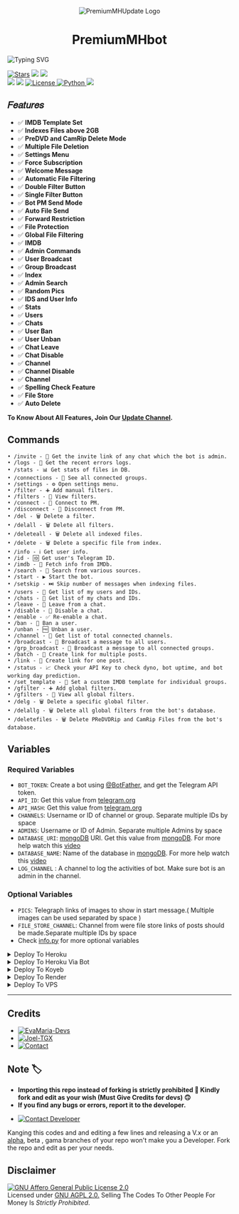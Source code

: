 <p align="center">
  <img src="https://telegra.ph/file/796aaae0ba96f9ea7f72e.jpg" alt="PremiumMHUpdate Logo">
</p>
<h1 align="center">
  PremiumMHbot
</h1>

![Typing SVG](https://readme-typing-svg.herokuapp.com/?lines=Welcome+To+PremiumMHbot!;Created+by+Sample+First!;A+Simple+and+Powerful+Bot!;Index+Files+above+2GB!;A+Bot+with+Double+Buttons!;Start+Message+With+Pic!;And+More+Features!)
</p>

<a href="https://github.com/SampleFirst/PremiumMHbot/stargazers"><img src="https://img.shields.io/github/stars/SampleFirst/PremiumMHbot?color=black&logo=github&logoColor=black&style=for-the-badge" alt="Stars" /></a>
<a href="https://github.com/SampleFirst/PremiumMHbot/network/members"> <img src="https://img.shields.io/github/forks/SampleFirst/PremiumMHbot?color=black&logo=github&logoColor=black&style=for-the-badge" /></a>
<a href="https://github.com/SampleFirst/PremiumMHbot"> <img src="https://img.shields.io/github/repo-size/SampleFirst/PremiumMHbot?color=skyblue&logo=github&logoColor=blue&style=for-the-badge" /></a>   
<a href="https://github.com/SampleFirst/PremiumMHbot/commits/kdbotz"> <img src="https://img.shields.io/github/last-commit/Joelkb/DQ-The-File-Donor?color=black&logo=github&logoColor=black&style=for-the-badge" /></a>
<a href="https://github.com/SampleFirst/PremiumMHbot"> <img src="https://img.shields.io/github/contributors/SampleFirst/PremiumMHbot?color=skyblue&logo=github&logoColor=blue&style=for-the-badge" /></a>
<a href="https://github.com/SampleFirst/PremiumMHbot/blob/master/LICENSE"> <img src="https://img.shields.io/badge/License- GPL 2.0 license -blueviolet?style=for-the-badge" alt="License" /> </a>
<a href="https://www.python.org/"> <img src="https://img.shields.io/badge/Written%20in-Python-skyblue?style=for-the-badge&logo=python" alt="Python" /> </a>
<a href="https://pypi.org/project/Pyrogram/"> <img src="https://img.shields.io/pypi/v/pyrogram?color=white&label=pyrogram&logo=python&logoColor=blue&style=for-the-badge" /></a>

## 𝐹𝑒𝑎𝑡𝑢𝑟𝑒𝑠

- ✅ **IMDB Template Set**
- ✅ **Indexes Files above 2GB**
- ✅ **PreDVD and CamRip Delete Mode**
- ✅ **Multiple File Deletion**
- ✅ **Settings Menu**
- ✅ **Force Subscription**
- ✅ **Welcome Message**
- ✅ **Automatic File Filtering**
- ✅ **Double Filter Button**
- ✅ **Single Filter Button**
- ✅ **Bot PM Send Mode**
- ✅ **Auto File Send**
- ✅ **Forward Restriction**
- ✅ **File Protection**
- ✅ **Global File Filtering**
- ✅ **IMDB**
- ✅ **Admin Commands**
- ✅ **User Broadcast**
- ✅ **Group Broadcast**
- ✅ **Index**
- ✅ **Admin Search**
- ✅ **Random Pics**
- ✅ **IDS and User Info**
- ✅ **Stats**
- ✅ **Users**
- ✅ **Chats**
- ✅ **User Ban**
- ✅ **User Unban**
- ✅ **Chat Leave**
- ✅ **Chat Disable**
- ✅ **Channel**
- ✅ **Channel Disable**
- ✅ **Channel**
- ✅ **Spelling Check Feature**
- ✅ **File Store**
- ✅ **Auto Delete**

<b>To Know About All Features, Join Our <a href='https://telegram.me/PremiumMHUpdate'>Update Channel</a>.</b>

 ## Commands
```
• /invite - 📩 Get the invite link of any chat which the bot is admin.
• /logs - 📜 Get the recent errors logs.
• /stats - 📊 Get stats of files in DB.
• /connections - 🔗 See all connected groups.
• /settings - ⚙️ Open settings menu.
• /filter - ➕ Add manual filters.
• /filters - 👀 View filters.
• /connect - 🤝 Connect to PM.
• /disconnect - 🙅 Disconnect from PM.
• /del - 🗑️ Delete a filter.
• /delall - 🗑️ Delete all filters.
• /deleteall - 🗑️ Delete all indexed files.
• /delete - 🗑️ Delete a specific file from index.
• /info - ℹ️ Get user info.
• /id - 🆔 Get user's Telegram ID.
• /imdb - 🎥 Fetch info from IMDb.
• /search - 🔎 Search from various sources.
• /start - ▶️ Start the bot.
• /setskip - ⏭️ Skip number of messages when indexing files.
• /users - 👥 Get list of my users and IDs.
• /chats - 📃 Get list of my chats and IDs.
• /leave - 🚪 Leave from a chat.
• /disable - 🚫 Disable a chat.
• /enable - ✅ Re-enable a chat.
• /ban - 🚫 Ban a user.
• /unban - 🆓 Unban a user.
• /channel - 📢 Get list of total connected channels.
• /broadcast - 📣 Broadcast a message to all users.
• /grp_broadcast - 📢 Broadcast a message to all connected groups.
• /batch - 📑 Create link for multiple posts.
• /link - 🔗 Create link for one post.
• /status - 📈 Check your API Key to check dyno, bot uptime, and bot working day prediction.
• /set_template - 📑 Set a custom IMDB template for individual groups.
• /gfilter - ➕ Add global filters.
• /gfilters - 👀 View all global filters.
• /delg - 🗑️ Delete a specific global filter.
• /delallg - 🗑️ Delete all global filters from the bot's database.
• /deletefiles - 🗑️ Delete PReDVDRip and CamRip Files from the bot's database.
```

## Variables

### Required Variables
* `BOT_TOKEN`: Create a bot using [@BotFather](https://telegram.dog/BotFather), and get the Telegram API token.
* `API_ID`: Get this value from [telegram.org](https://my.telegram.org/apps)
* `API_HASH`: Get this value from [telegram.org](https://my.telegram.org/apps)
* `CHANNELS`: Username or ID of channel or group. Separate multiple IDs by space
* `ADMINS`: Username or ID of Admin. Separate multiple Admins by space
* `DATABASE_URI`: [mongoDB](https://www.mongodb.com) URI. Get this value from [mongoDB](https://www.mongodb.com). For more help watch this [video](https://youtu.be/1G1XwEOnxxo)
* `DATABASE_NAME`: Name of the database in [mongoDB](https://www.mongodb.com). For more help watch this [video](https://youtu.be/1G1XwEOnxxo)
* `LOG_CHANNEL` : A channel to log the activities of bot. Make sure bot is an admin in the channel.
### Optional Variables
* `PICS`: Telegraph links of images to show in start message.( Multiple images can be used separated by space )
* `FILE_STORE_CHANNEL`: Channel from were file store links of posts should be made.Separate multiple IDs by space
* Check [info.py](https://github.com/Joelkb/DQ-The-File-Donor/blob/master/info.py) for more optional variables


<details><summary>Deploy To Heroku</summary>
<p>
<br>
<a href="https://heroku.com/deploy?template=https://github.com/Joelkb/DQ-the-file-donor">
  <img src="https://www.herokucdn.com/deploy/button.svg" alt="Deploy To Heroku">
</a>
</p>
</details>
<details><summary>Deploy To Heroku Via Bot</summary>
<p>
<br>
<a href="https://telegram.dog/XTZ_HerokuBot?start=Sm9lbGtiL0RRLXRoZS1maWxlLWRvbm9yIG1hc3Rlcg">
  <img src="https://www.herokucdn.com/deploy/button.svg" alt="Deploy Via Heroku Bot">
</a>
</p>
</details>

<details><summary>Deploy To Koyeb</summary>
<br>
<b>The fastest way to deploy the application is to click the Deploy to Koyeb button below.</b>
<br>
<br>

[![Deploy to Koyeb](https://www.koyeb.com/static/images/deploy/button.svg)](https://app.koyeb.com/deploy?type=git&repository=github.com/Joelkb/DQ-The-FIle-Donor&branch=web&name=dqthefiledonor)
</details>

<details><summary>Deploy To Render</summary>
<br>
<b>
Use these commands:
<br>
<br>
• Build Command: <code>pip3 install -U -r requirements.txt</code>
<br>
<br>
• Start Command: <code>python3 bot.py</code>
<br>
<br>
Go to https://uptimerobot.com/ and add a monitor to keep your bot alive.
<br>
<br>
Use these settings when adding a monitor:</b>
<br>
<br>
<img src="https://telegra.ph/file/a79a156e44f43c9833b50.jpg" alt="render template">
<br>
<br>
<b>Click on the below button to deploy directly to render ↓</b>
<br>
<br>
<a href="https://render.com/deploy?repo=https://github.com/Joelkb/DQ-the-file-donor/tree/web">
<img src="https://render.com/images/deploy-to-render-button.svg" alt="Deploy to Render">
</a>
</details>

<details><summary>Deploy To VPS</summary>
<p>
<pre>
git clone https://github.com/Joelkb/DQ-The-File-Donor
# Install Packages
pip3 install -U -r requirements.txt
Edit info.py with variables as given below then run bot
python3 bot.py
</pre>
</p>
</details>

<hr>

## Credits 

* [![EvaMaria-Devs](https://img.shields.io/static/v1?label=EvaMaria&message=devs&color=critical)](https://telegram.dog/EvaMariaDevs)
* [![Joel-TGX](https://img.shields.io/static/v1?label=Jᴏᴇʟ+ᠰ+TɢX&message=Github&color=critical)](https://github.com/Joelkb)
* [![Contact](https://img.shields.io/static/v1?label=Contact+Developer&message=On+Telegram&color=critical)](https://telegram.me/creatorbeatz)


## Note 🏷️
 - <b>Importing this repo instead of forking is strictly prohibited 🚫 Kindly fork and edit as your wish (Must Give Credits for devs) 🙃</b>
 - <b>If you find any bugs or errors, report it to the developer.</b>
* [![Contact Developer](https://img.shields.io/static/v1?label=Contact+Developer&message=On+Telegram&color=critical)](https://telegram.me/creatorbeatz)


Kanging this codes and and editing a few lines and releasing a V.x  or an [alpha](https://telegram.dog/subin_works/204), beta , gama branches of your repo won't make you a Developer.
Fork the repo and edit as per your needs.

## Disclaimer
[![GNU Affero General Public License 2.0](https://www.gnu.org/graphics/agplv3-155x51.png)](https://www.gnu.org/licenses/agpl-3.0.en.html#header)    
Licensed under [GNU AGPL 2.0.](https://github.com/EvamariaTG/evamaria/blob/master/LICENSE)
Selling The Codes To Other People For Money Is *Strictly Prohibited*.

